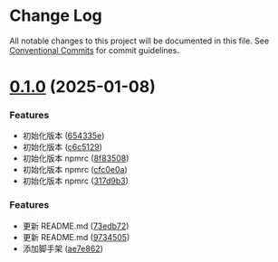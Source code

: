 # Change Log

All notable changes to this project will be documented in this file.
See [Conventional Commits](https://conventionalcommits.org) for commit guidelines.

# [0.1.0](https://github.com/Hohuade/fe-space/compare/v1.1.6...v0.1.0) (2025-01-08)

### Features

- 初始化版本 ([654335e](https://github.com/Hohuade/fe-space/commit/654335e33092a1fa87944576d8648dbc12a2d7b0))
- 初始化版本 ([c6c5129](https://github.com/Hohuade/fe-space/commit/c6c512997b07d2e1886e13bd3b61f0fa5546c539))
- 初始化版本 npmrc ([8f83508](https://github.com/Hohuade/fe-space/commit/8f835085222196f6ab4c928dde71f0ab793c4ad8))
- 初始化版本 npmrc ([cfc0e0a](https://github.com/Hohuade/fe-space/commit/cfc0e0adf1a32d3c325e347adb7c35aeccbcc093))
- 初始化版本 npmrc ([317d9b3](https://github.com/Hohuade/fe-space/commit/317d9b35c85d04f07072afe69efa18468419810d))

### Features

- 更新 README.md ([73edb72](https://github.com/encode-studio-fe/fe-spec/commit/73edb7229db8e918d2045817a3e9a7e34feb3d3d))
- 更新 README.md ([9734505](https://github.com/encode-studio-fe/fe-spec/commit/9734505e1d9832d039c6850f6b58e1c007b23aa0))
- 添加脚手架 ([ae7e862](https://github.com/encode-studio-fe/fe-spec/commit/ae7e8628243033ae999dbcca085b8df9acdb93c2))
